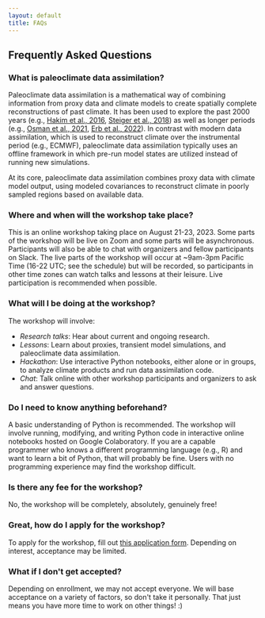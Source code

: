 ```yaml
---
layout: default
title: FAQs
---
```


## Frequently Asked Questions

### What is paleoclimate data assimilation?

Paleoclimate data assimilation is a mathematical way of combining information from proxy data and climate models to create spatially complete reconstructions of past climate. It has been used to explore the past 2000 years (e.g., [Hakim et al., 2016](https://agupubs.onlinelibrary.wiley.com/doi/full/10.1002/2016JD024751), [Steiger et al., 2018](https://www.nature.com/articles/sdata201886)) as well as longer periods (e.g., [Osman et al., 2021](https://www.nature.com/articles/s41586-021-03984-4), [Erb et al., 2022](https://cp.copernicus.org/articles/18/2599/2022/)). In contrast with modern data assimilation, which is used to reconstruct climate over the instrumental period (e.g., ECMWF), paleoclimate data assimilation typically uses an offline framework in which pre-run model states are utilized instead of running new simulations.

At its core, paleoclimate data assimilation combines proxy data with climate model output, using modeled covariances to reconstruct climate in poorly sampled regions based on available data.

### Where and when will the workshop take place?

This is an online workshop taking place on August 21-23, 2023. Some parts of the workshop will be live on Zoom and some parts will be asynchronous. Participants will also be able to chat with organizers and fellow participants on Slack. The live parts of the workshop will occur at ~9am-3pm Pacific Time (16-22 UTC; see the schedule) but will be recorded, so participants in other time zones can watch talks and lessons at their leisure. Live participation is recommended when possible.

### What will I be doing at the workshop?

The workshop will involve:
- *Research talks*: Hear about current and ongoing research.
- *Lessons*: Learn about proxies, transient model simulations, and paleoclimate data assimilation.
- *Hackathon*: Use interactive Python notebooks, either alone or in groups, to analyze climate products and run data assimilation code.
- *Chat*: Talk online with other workshop participants and organizers to ask and answer questions.

### Do I need to know anything beforehand?

A basic understanding of Python is recommended. The workshop will involve running, modifying, and writing Python code in interactive online notebooks hosted on Google Colaboratory. If you are a capable programmer who knows a different programming language (e.g., R) and want to learn a bit of Python, that will probably be fine. Users with no programming experience may find the workshop difficult.

### Is there any fee for the workshop?

No, the workshop will be completely, absolutely, genuinely free!

### Great, how do I apply for the workshop?

To apply for the workshop, fill out [this application form](https://forms.gle/ZXpQqwKgXAx6usURA). Depending on interest, acceptance may be limited.

### What if I don't get accepted?

Depending on enrollment, we may not accept everyone. We will base acceptance on a variety of factors, so don't take it personally. That just means you have more time to work on other things! :)

